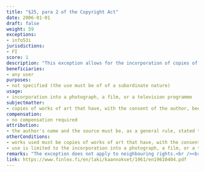 ```yaml
---
title: "§25, para 2 of the Copyright Act"
date: 2006-01-01
draft: false
weight: 59
exceptions:
- info53i
jurisdictions:
- FI
score: 1
description: "This exception allows for the incorporation of copies of works of art that have, with the consent of the author, been sold or otherwise permanently transferred, into a photograph, a film, or a television programme if the reproduction is of a subordinate nature in the photograph, film or programme."
beneficiaries:
- any user
purposes: 
- not specified (the use must be of of a subordinate nature)
usage:
- incorporation into a photograph, a film, or a television programme
subjectmatter:
- copies of works of art that have, with the consent of the author, been sold or otherwise permanently transferred
compensation:
- no compensation required
attribution: 
- the author's name and the source must be, as a general rule, stated to the extent and in the manner required by proper usage
otherConditions: 
- works used must be copies of works of art that have, with the consent of the author, been sold or otherwise permanently transferred
- use is limited to the incorporation into a photograph, a film, or a television programme
remarks: "The exception does not apply to neighbouring rights.<br /><br />§11(2) requires that when a work is used publicly under an exception, the author's name and the source must be, as a general rule, stated to the extent and in the manner required by proper usage. It also requires that the work must not be altered more than necessary for the intended use."
link: https://www.finlex.fi/en/laki/kaannokset/1961/en19610404.pdf
---
```

